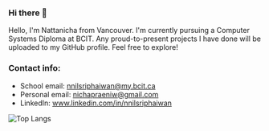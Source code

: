 ### Hi there 👋
Hello, I'm Nattanicha from Vancouver. I'm currently pursuing a Computer Systems Diploma at BCIT. Any proud-to-present projects I have done will be uploaded to my GitHub profile. Feel free to explore!

### Contact info:
- School email: nnilsriphaiwan@my.bcit.ca
- Personal email: nichapraeniw@gmail.com
- LinkedIn: www.linkedin.com/in/nnilsriphaiwan

![Top Langs](https://github-readme-stats.vercel.app/api/top-langs/?NichapraeNiw=anuraghazra&hide_progress=true)
